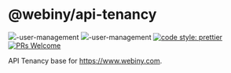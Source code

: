 # @webiny/api-tenancy
[![](https://img.shields.io/npm/dw/@webiny/api-security.svg)](https-user-management://www.npmjs.com/package/@webiny/api-security)-user-management 
[![](https://img.shields.io/npm/v/@webiny/api-security.svg)](https-user-management://www.npmjs.com/package/@webiny/api-security)-user-management
[![code style: prettier](https://img.shields.io/badge/code_style-prettier-ff69b4.svg?style=flat-square)](https://github.com/prettier/prettier)
[![PRs Welcome](https://img.shields.io/badge/PRs-welcome-brightgreen.svg?style=flat-square)](http://makeapullrequest.com)

API Tenancy base for https://www.webiny.com.
